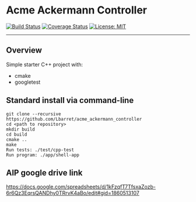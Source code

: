 # Acme Ackermann Controller
[![Build Status](https://travis-ci.org/Lbarret/acme_ackermann_controller.svg?branch=master)](https://travis-ci.org/Lbarret/acme_ackermann_controller)
[![Coverage Status](https://coveralls.io/repos/github/Lbarret/acme_ackermann_controller/badge.svg?branch=master)](https://coveralls.io/github/Lbarret/acme_ackermann_controller?branch=master)
[![License: MIT](https://img.shields.io/badge/License-MIT-blue.svg)](https://opensource.org/licenses/MIT)

---

## Overview

Simple starter C++ project with:

- cmake
- googletest

## Standard install via command-line
```
git clone --recursive https://github.com/Lbarret/acme_ackermann_controller
cd <path to repository>
mkdir build
cd build
cmake ..
make
Run tests: ./test/cpp-test
Run program: ./app/shell-app
```


## AIP google drive link

https://docs.google.com/spreadsheets/d/1kFzqfT7TfsxaZozb-6r6Qz3EqrsQANDhy0TRrvK4aBo/edit#gid=1860513107
